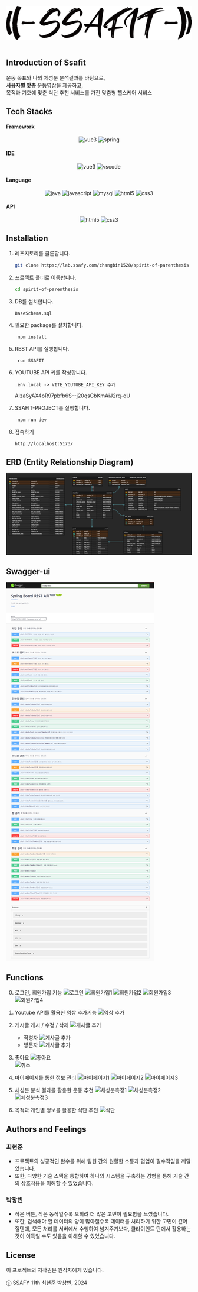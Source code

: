 ![서비스 로고](results/logo_dark.png)  
<br/>

## Introduction of Ssafit

운동 목표와 나의 체성분 분석결과를 바탕으로,  
**사용자별 맞춤** 운동영상을 제공하고,  
목적과 기호에 맞춘 식단 추천 서비스를 가진 맞춤형 헬스케어 서비스

## Tech Stacks
<div style="text-align:center;">

<h4 style="text-align:left;">Framework</h4>  

![vue3](https://img.shields.io/badge/vue-4FC08D.svg?&style=for-the-badge&logo=vue.js&logoColor=white)
![spring](https://img.shields.io/badge/spring-6DB33F.svg?&style=for-the-badge&logo=spring&logoColor=white)

<h4 style="text-align:left;">IDE</h4>  

![vue3](https://img.shields.io/badge/eclipse-2C2255.svg?&style=for-the-badge&logo=eclipse&logoColor=white)
![vscode](https://img.shields.io/badge/vs_code-007ACC.svg?&style=for-the-badge&logo=visualstudiocode&logoColor=white)

<h4 style="text-align:left;">Language</h4>

![java](https://img.shields.io/badge/java-E34F26.svg?&style=for-the-badge&logo=java&logoColor=white)
![javascript](https://img.shields.io/badge/javascript-F7DF1E.svg?&style=for-the-badge&logo=javascript&logoColor=white)
![mysql](https://img.shields.io/badge/mysql-4479A1.svg?&style=for-the-badge&logo=mysql&logoColor=white)
![html5](https://img.shields.io/badge/html5-E34F26.svg?&style=for-the-badge&logo=html5&logoColor=white)
![css3](https://img.shields.io/badge/css3-1572B6.svg?&style=for-the-badge&logo=css3&logoColor=white)

<h4 style="text-align:left;">API</h4>

![html5](https://img.shields.io/badge/naver_clova-03C75A.svg?&style=for-the-badge&logo=naver&logoColor=white)
![css3](https://img.shields.io/badge/youtube_api-FF0000.svg?&style=for-the-badge&logo=youtube&logoColor=white)

</div>

## Installation

1. 레포지토리를 클론합니다.
   ```bash
   git clone https://lab.ssafy.com/changbin1528/spirit-of-parenthesis
   ```

2. 프로젝트 폴더로 이동합니다.
   ```bash
   cd spirit-of-parenthesis
   ```

3. DB를 설치합니다.
   ```
   BaseSchema.sql
   ```

4. 필요한 package를 설치합니다.
   ```bash
    npm install
   ```

5. REST API를 실행합니다.
   ```
    run SSAFIT
   ```

6. YOUTUBE API 키를 작성합니다.
    ```
    .env.local -> VITE_YOUTUBE_API_KEY 추가
    ```
    AIzaSyAX4oR97pbfb6S--j20qsCbKmAiJ2rq-qU

7. SSAFIT-PROJECT를 실행합니다.
   ```bash
    npm run dev
   ```

7. 접속하기
    ```URL
    http://localhost:5173/
    ```

## ERD (Entity Relationship Diagram) 
![erd](results/erd.png) 

## Swagger-ui 
![swaggerui](results/swaggerui.png) 

## Functions

0. 로그인, 회원가입 기능
   ![로그인](results/gifs/login_out.gif)
   ![회원가입1](results/gifs/signup_1_check_email.gif)
   ![회원가입2](results/gifs/signup_2_base_infos.gif)
   ![회원가입3](results/gifs/signup_3_auto_hyp.gif)
   ![회원가입4](results/gifs/signup_4_check_pass.gif)

1. Youtube API를 활용한 영상 추가기능
   ![영상 추가](results/gifs/video_add.gif)

2. 게시글 게시 / 수정 / 삭제
   ![게사글 추가](results/gifs/post_write_edit.gif)
   - 작성자
   ![게사글 추가](results/gifs/writer.gif)
   - 방문자
   ![게사글 추가](results/gifs/non_writer.gif)

3. 좋아요
   ![좋아요](results/gifs/like.gif)  
   ![취소](results/gifs/unlike.gif)  

4. 마이페이지를 통한 정보 관리
   ![마이페이지1](results/gifs/mypage_profile.gif)
   ![마이페이지2](results/gifs/activity.gif)
   ![마이페이지3](results/gifs/helpdesk.gif)

5. 체성분 분석 결과를 활용한 운동 추천
   ![체성분측정1](results/gifs/inbody_ocr.gif)
   ![체성분측정2](results/gifs/inbody_edit.gif)
   ![체성분측정3](results/gifs/inbody_delete_recommand.gif)

6. 목적과 개인별 정보를 활용한 식단 추천
   ![식단](results/gifs/diet.gif)

## Authors and Feelings

### 최현준
   - 프로젝트의 성공적인 완수를 위해 팀원 간의 원활한 소통과 협업이 필수적임을 깨달았습니다.
   - 또한, 다양한 기술 스택을 통합하여 하나의 시스템을 구축하는 경험을 통해 기술 간의 상호작용을 이해할 수 있었습니다.
   

### 박창빈
   - 작은 버튼, 작은 동작일수록 오히려 더 많은 고민이 필요함을 느꼈습니다.
   - 또한, 검색해야 할 데이터의 양이 많아질수록 데이터를 처리하기 위한 고민이 깊어질텐데, 모든 처리를 서버에서 수행하여 넘겨주기보다, 클라이언트 단에서 활용하는 것이 이득일 수도 있음을 이해할 수 있었습니다.
   

## License
이 프로젝트의 저작권은 원작자에게 있습니다.

ⓒ SSAFY 11th 최현준 박창빈, 2024
